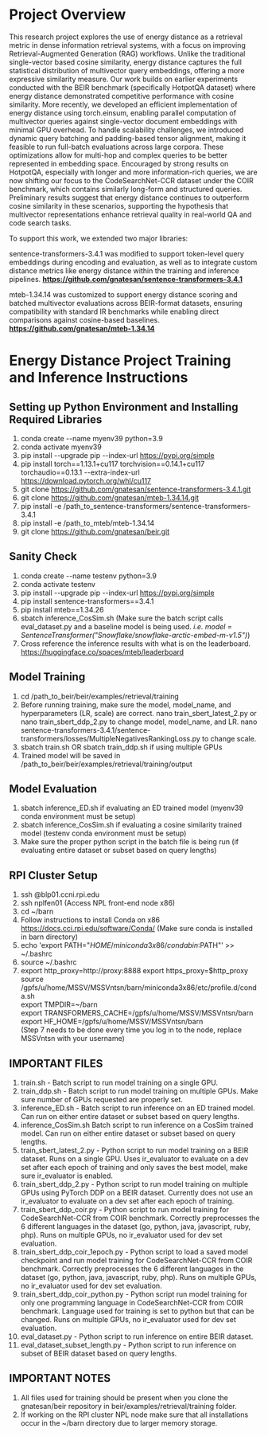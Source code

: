 # Project Overview
This research project explores the use of energy distance as a retrieval metric in dense information retrieval systems, with a focus on improving Retrieval-Augmented Generation (RAG) workflows. Unlike the traditional single-vector based cosine similarity, energy distance captures the full statistical distribution of multivector query embeddings, offering a more expressive similarity measure. Our work builds on earlier experiments conducted with the BEIR benchmark (specifically HotpotQA dataset) where energy distance demonstrated competitive performance with cosine similarity. More recently, we developed an efficient implementation of energy distance using torch.einsum, enabling parallel computation of multivector queries against single-vector document embeddings with minimal GPU overhead. To handle scalability challenges, we introduced dynamic query batching and padding-based tensor alignment, making it feasible to run full-batch evaluations across large corpora. These optimizations allow for multi-hop and complex queries to be better represented in embedding space. Encouraged by strong results on HotpotQA, especially with longer and more information-rich queries, we are now shifting our focus to the CodeSearchNet-CCR dataset under the COIR benchmark, which contains similarly long-form and structured queries. Preliminary results suggest that energy distance continues to outperform cosine similarity in these scenarios, supporting the hypothesis that multivector representations enhance retrieval quality in real-world QA and code search tasks. 

To support this work, we extended two major libraries:

sentence-transformers-3.4.1 was modified to support token-level query embeddings during encoding and evaluation, as well as to integrate custom distance metrics like energy distance within the training and inference pipelines.
**https://github.com/gnatesan/sentence-transformers-3.4.1**

mteb-1.34.14 was customized to support energy distance scoring and batched multivector evaluations across BEIR-format datasets, ensuring compatibility with standard IR benchmarks while enabling direct comparisons against cosine-based baselines. **https://github.com/gnatesan/mteb-1.34.14**


# Energy Distance Project Training and Inference Instructions

## Setting up Python Environment and Installing Required Libraries
1. conda create --name myenv39 python=3.9
2. conda activate myenv39
3. pip install --upgrade pip --index-url https://pypi.org/simple
4. pip install torch==1.13.1+cu117 torchvision==0.14.1+cu117 torchaudio==0.13.1 --extra-index-url https://download.pytorch.org/whl/cu117
5. git clone https://github.com/gnatesan/sentence-transformers-3.4.1.git
6. git clone https://github.com/gnatesan/mteb-1.34.14.git
7. pip install -e /path_to_sentence-transformers/sentence-transformers-3.4.1
8. pip install -e /path_to_mteb/mteb-1.34.14
9. git clone https://github.com/gnatesan/beir.git

## Sanity Check
1. conda create --name testenv python=3.9
2. conda activate testenv
3. pip install --upgrade pip --index-url https://pypi.org/simple
4. pip install sentence-transformers==3.4.1
5. pip install mteb==1.34.26
6. sbatch inference_CosSim.sh (Make sure the batch script calls eval_dataset.py and a baseline model is being used. *i.e. model = SentenceTransformer("Snowflake/snowflake-arctic-embed-m-v1.5")*)
7. Cross reference the inference results with what is on the leaderboard. https://huggingface.co/spaces/mteb/leaderboard

## Model Training
1. cd /path_to_beir/beir/examples/retrieval/training
2. Before running training, make sure the model, model_name, and hyperparameters (LR, scale) are correct. 
nano train_sbert_latest_2.py or nano train_sbert_ddp_2.py to change model, model_name, and LR. 
nano sentence-transformers-3.4.1/sentence-transformers/losses/MultipleNegativesRankingLoss.py to change scale. 
3. sbatch train.sh OR sbatch train_ddp.sh if using multiple GPUs
4. Trained model will be saved in /path_to_beir/beir/examples/retrieval/training/output

## Model Evaluation
1. sbatch inference_ED.sh if evaluating an ED trained model (myenv39 conda environment must be setup)
2. sbatch inference_CosSim.sh if evaluating a cosine similarity trained model (testenv conda environment must be setup)
3. Make sure the proper python script in the batch file is being run (if evaluating entire dataset or subset based on query lengths)

## RPI Cluster Setup
1. ssh <username>@blp01.ccni.rpi.edu
2. ssh nplfen01 (Access NPL front-end node x86)
3. cd ~/barn
4. Follow instructions to install Conda on x86 https://docs.cci.rpi.edu/software/Conda/ (Make sure conda is installed in barn directory)
5. echo 'export PATH="$HOME/miniconda3x86/condabin:$PATH"' >> ~/.bashrc
6. source ~/.bashrc 
7. export http_proxy=http://proxy:8888
export https_proxy=$http_proxy\
source /gpfs/u/home/MSSV/MSSVntsn/barn/miniconda3x86/etc/profile.d/conda.sh\
export TMPDIR=~/barn\
export TRANSFORMERS_CACHE=/gpfs/u/home/MSSV/MSSVntsn/barn\
export HF_HOME=/gpfs/u/home/MSSV/MSSVntsn/barn\
(Step 7 needs to be done every time you log in to the node, replace MSSVntsn with your username)


## IMPORTANT FILES
1. train.sh - Batch script to run model training on a single GPU.  
2. train_ddp.sh - Batch script to run model training on multiple GPUs. Make sure number of GPUs requested are properly set.
3. inference_ED.sh - Batch script to run inference on an ED trained model. Can run on either entire dataset or subset based on query lengths.
4. inference_CosSim.sh Batch script to run inference on a CosSim trained model. Can run on either entire dataset or subset based on query lengths.
5. train_sbert_latest_2.py - Python script to run model training on a BEIR dataset. Runs on a single GPU. Uses ir_evaluator to evaluate on a dev set after each epoch of training and only saves the best model, make sure ir_evaluator is enabled.
6. train_sbert_ddp_2.py - Python script to run model training on multiple GPUs using PyTorch DDP on a BEIR dataset. Currently does not use an ir_evaluator to evaluate on a dev set after each epoch of training.
7. train_sbert_ddp_coir.py - Python script to run model training for CodeSearchNet-CCR from COIR benchmark. Correctly preprocesses the 6 different languages in the dataset (go, python, java, javascript, ruby, php). Runs on multiple GPUs, no ir_evaluator used for dev set evaluation.
8. train_sbert_ddp_coir_1epoch.py - Python script to load a saved model checkpoint and run model training for CodeSearchNet-CCR from COIR benchmark. Correctly preprocesses the 6 different languages in the dataset (go, python, java, javascript, ruby, php). Runs on multiple GPUs, no ir_evaluator used for dev set evaluation.
9. train_sbert_ddp_coir_python.py - Python script run model training for only one programming language in CodeSearchNet-CCR from COIR benchmark. Language used for training is set to python but that can be changed. Runs on multiple GPUs, no ir_evaluator used for dev set evaluation.
10. eval_dataset.py - Python script to run inference on entire BEIR dataset.
11. eval_dataset_subset_length.py - Python script to run inference on subset of BEIR dataset based on query lengths.

## IMPORTANT NOTES
1. All files used for training should be present when you clone the gnatesan/beir repository in beir/examples/retrieval/training folder.
2. If working on the RPI cluster NPL node make sure that all installations occur in the ~/barn directory due to larger memory storage. 
